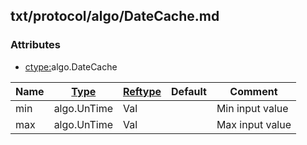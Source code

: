 ## txt/protocol/algo/DateCache.md


### Attributes
<a href="#attributes"></a>
* [ctype:](/txt/ssimdb/dmmeta/ctype.md)algo.DateCache

|Name|[Type](/txt/ssimdb/dmmeta/ctype.md)|[Reftype](/txt/ssimdb/dmmeta/reftype.md)|Default|Comment|
|---|---|---|---|---|
|min|algo.UnTime|Val||Min input value|
|max|algo.UnTime|Val||Max input value|

